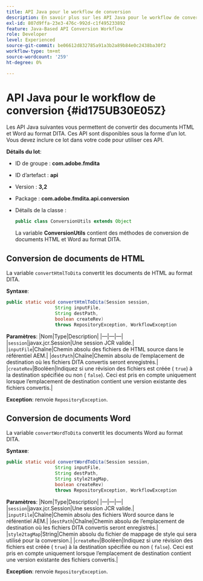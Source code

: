 ```yaml
---
title: API Java pour le workflow de conversion
description: En savoir plus sur les API Java pour le workflow de conversion
exl-id: 807d9ffa-23e3-476c-992d-c1f495233892
feature: Java-Based API Conversion Workflow
role: Developer
level: Experienced
source-git-commit: be06612d832785a91a3b2a89b84e0c2438ba30f2
workflow-type: tm+mt
source-wordcount: '259'
ht-degree: 0%

---
```


# API Java pour le workflow de conversion {#id175UB30E05Z}

Les API Java suivantes vous permettent de convertir des documents HTML et Word au format DITA. Ces API sont disponibles sous la forme d’un lot. Vous devez inclure ce lot dans votre code pour utiliser ces API.

**Détails du lot**:

- ID de groupe : **com.adobe.fmdita**

- ID d’artefact : **api**

- Version : **3,2**

- Package : **com.adobe.fmdita.api.conversion**

- Détails de la classe :

  ```JAVA
  public class ConversionUtils extends Object
  ```

  La variable **ConversionUtils** contient des méthodes de conversion de documents HTML et Word au format DITA.


## Conversion de documents de HTML

La variable `convertHtmlToDita` convertit les documents de HTML au format DITA.

**Syntaxe**:

```JAVA
public static void convertHtmlToDita(Session session, 
                  String inputFile, 
                  String destPath, 
                  boolean createRev) 
                  throws RepositoryException, WorkflowException
```

**Paramètres**: |Nom|Type|Description| |—|—|—| |`session`|javax.jcr.Session|Une session JCR valide.| |`inputFile`|Chaîne|Chemin absolu des fichiers de HTML source dans le référentiel AEM.| |`destPath`|Chaîne|Chemin absolu de l’emplacement de destination où les fichiers DITA convertis seront enregistrés.| |`createRev`|Booléen|Indiquez si une révision des fichiers est créée \( `true`\) à la destination spécifiée ou non \( `false`\). Ceci est pris en compte uniquement lorsque l’emplacement de destination contient une version existante des fichiers convertis.|

**Exception**: renvoie `RepositoryException`.

## Conversion de documents Word

La variable ``convertWordToDita`` convertit les documents Word au format DITA.

**Syntaxe**:

```JAVA
public static void convertWordToDita(Session session, 
                  String inputFile,
                  String destPath, 
                  String style2tagMap, 
                  boolean createRev) 
                  throws RepositoryException, WorkflowException
```

**Paramètres**: |Nom|Type|Description| |—|—|—| |`session`|javax.jcr.Session|Une session JCR valide.| |`inputFile`|Chaîne|Chemin absolu des fichiers Word source dans le référentiel AEM.| |`destPath`|Chaîne|Chemin absolu de l’emplacement de destination où les fichiers DITA convertis seront enregistrés.| |`style2tagMap`|String|Chemin absolu du fichier de mappage de style qui sera utilisé pour la conversion.| |`createRev`|Booléen|Indiquez si une révision des fichiers est créée \( `true`\) à la destination spécifiée ou non \( `false`\). Ceci est pris en compte uniquement lorsque l’emplacement de destination contient une version existante des fichiers convertis.|

**Exception**: renvoie `RepositoryException`.
